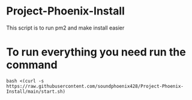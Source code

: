 # Project-Phoenix-Install
This script is to run pm2 and make install easier 

# To run everything you need run the command
`bash <(curl -s https://raw.githubusercontent.com/soundphoenix428/Project-Phoenix-Install/main/start.sh)`
